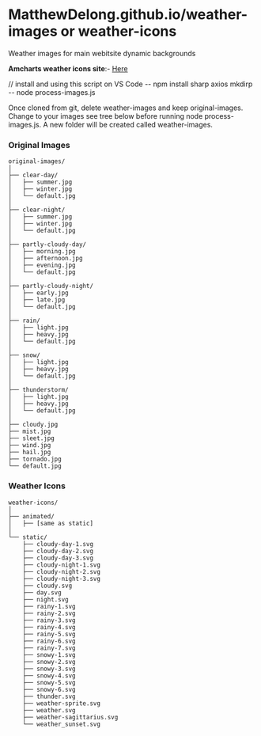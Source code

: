 # MatthewDelong.github.io/weather-images or weather-icons
Weather images for main webitsite dynamic backgrounds

**Amcharts weather icons site**:- [Here](https://www.amcharts.com/free-animated-svg-weather-icons/)

// install and using this script on VS Code
-- npm install sharp axios mkdirp
-- node process-images.js


Once cloned from git, delete weather-images and keep original-images. Change to your images see tree below before running node process-images.js. A new folder will be created called weather-images.

### Original Images
```
original-images/
│
├── clear-day/
│   ├── summer.jpg
│   ├── winter.jpg
│   └── default.jpg
│
├── clear-night/
│   ├── summer.jpg
│   ├── winter.jpg
│   └── default.jpg
│
├── partly-cloudy-day/
│   ├── morning.jpg
│   ├── afternoon.jpg
│   ├── evening.jpg
│   └── default.jpg
│
├── partly-cloudy-night/
│   ├── early.jpg
│   ├── late.jpg
│   └── default.jpg
│
├── rain/
│   ├── light.jpg
│   ├── heavy.jpg
│   └── default.jpg
│
├── snow/
│   ├── light.jpg
│   ├── heavy.jpg
│   └── default.jpg
│
├── thunderstorm/
│   ├── light.jpg
│   ├── heavy.jpg
│   └── default.jpg
│
├── cloudy.jpg
├── mist.jpg
├── sleet.jpg
├── wind.jpg
├── hail.jpg
├── tornado.jpg
└── default.jpg
```

### Weather Icons
```
weather-icons/
│
├── animated/
│   ├── [same as static]
│
└── static/
    ├── cloudy-day-1.svg
    ├── cloudy-day-2.svg
    ├── cloudy-day-3.svg
    ├── cloudy-night-1.svg
    ├── cloudy-night-2.svg
    ├── cloudy-night-3.svg
    ├── cloudy.svg
    ├── day.svg
    ├── night.svg
    ├── rainy-1.svg
    ├── rainy-2.svg
    ├── rainy-3.svg
    ├── rainy-4.svg
    ├── rainy-5.svg
    ├── rainy-6.svg
    ├── rainy-7.svg
    ├── snowy-1.svg
    ├── snowy-2.svg
    ├── snowy-3.svg
    ├── snowy-4.svg
    ├── snowy-5.svg
    ├── snowy-6.svg
    ├── thunder.svg
    ├── weather-sprite.svg
    ├── weather.svg
    ├── weather-sagittarius.svg
    └── weather_sunset.svg
```
